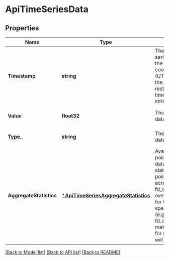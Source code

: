 # ApiTimeSeriesData

## Properties
Name | Type | Description | Notes
------------ | ------------- | ------------- | -------------
**Timestamp** | **string** | The timestamp for this time series data point. Note that the timestamp reflects coordinated universal time (UTC) and not necessarily the server&#39;s time zone. The rest API formats the UTC timestamp as an ISO-8061 string. | [optional] [default to null]
**Value** | **float32** | The value of the time series data. | [optional] [default to null]
**Type_** | **string** | The type of the time series data. | [optional] [default to null]
**AggregateStatistics** | [***ApiTimeSeriesAggregateStatistics**](ApiTimeSeriesAggregateStatistics.md) | Available from v6 for data points containing aggregate data. It includes further statistics about the data point. An aggregate can be across entities (e.g., fd_open_across_datanodes), over time (e.g., a daily point for the fd_open metric for a specific DataNode), or both (e.g., a daily point for the fd_open_across_datanodes metric). If the data point is for non-aggregate date this will return null. | [optional] [default to null]

[[Back to Model list]](../README.md#documentation-for-models) [[Back to API list]](../README.md#documentation-for-api-endpoints) [[Back to README]](../README.md)


